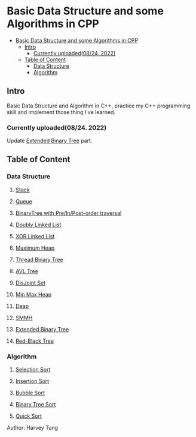 # Basic Data Structure and some Algorithms in CPP

<!--toc:start-->
- [Basic Data Structure and some Algorithms in CPP](#basic-data-structure-and-some-algorithms-in-cpp)
  - [Intro](#intro)
    - [Currently uploaded\(08/24. 2022\)](#currently-uploaded0824-2022)
  - [Table of Content](#table-of-content)
    - [Data Structure](#data-structure)
    - [Algorithm](#algorithm)
<!--toc:end-->

## Intro

Basic Data Structure and Algorithm in C++, practice my C++ programming skill and implement those thing I've learned.

### Currently uploaded\(08/24. 2022\)

Update [Extended Binary Tree](./DS/ExtendedBT) part.

## Table of Content

### Data Structure

1. [Stack](./DS/Stack)

2. [Queue](./DS/Queue)

3. [BinaryTree with Pre/In/Post-order traversal](./DS/BinaryTreeTraversals)

4. [Doubly Linked List](./DS/DoublyLinkList)

5. [XOR Linked List](./DS/XORLinkList)

6. [Maximum Heap](./DS/Heap)

7. [Thread Binary Tree](./DS/ThreadBT)

8. [AVL Tree](./DS/AVLT)

9. [DisJoint Set](./DS/DisjointSet)

10. [Min Max Heap](./DS/MinMaxHeap)

11. [Deap](./DS/Deap)

12. [SMMH](./DS/SMMH)

13. [Extended Binary Tree](./DS/ExtendedBT)

14. [Red-Black Tree](/DS/RBTree)

### Algorithm

1. [Selection Sort](./Algorithm/SelectionSort)

2. [Insertion Sort](./Algorithm/InsertionSort)

3. [Bubble Sort](./Algorithm/BubbleSort)

3. [Binary Tree Sort](./Algorithm/BinarySort)

4. [Quick Sort](./Algorithm/QuickSort)

Author: Harvey Tung

